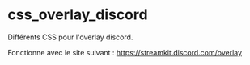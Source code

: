 # css_overlay_discord
Différents CSS pour l'overlay discord.

Fonctionne avec le site suivant : https://streamkit.discord.com/overlay
